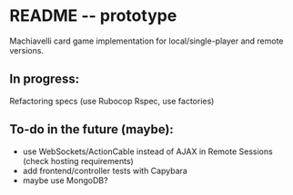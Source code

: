 # README -- prototype
Machiavelli card game implementation for local/single-player and remote versions.

## In progress:
Refactoring specs (use Rubocop Rspec, use factories)

## To-do in the future (maybe):
* use WebSockets/ActionCable instead of AJAX in Remote Sessions (check hosting requirements)
* add frontend/controller tests with Capybara
* maybe use MongoDB?
